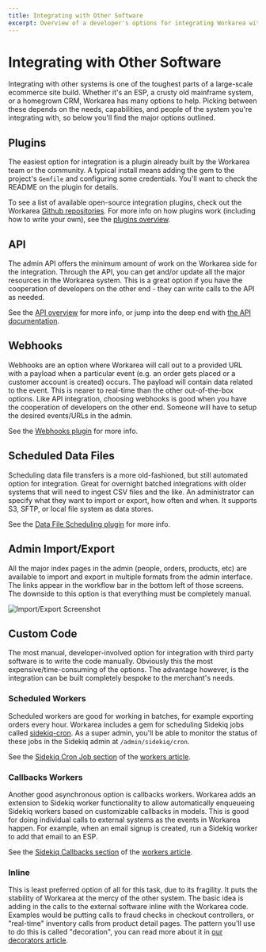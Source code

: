 ```yaml
---
title: Integrating with Other Software
excerpt: Overview of a developer's options for integrating Workarea with third-party software.
---
```


# Integrating with Other Software

Integrating with other systems is one of the toughest parts of a large-scale ecommerce site build. Whether it's an ESP, a crusty old mainframe system, or a homegrown CRM, Workarea has many options to help. Picking between these depends on the needs, capabilities, and people of the system you're integrating with, so below you'll find the major options outlined.

## Plugins

The easiest option for integration is a plugin already built by the Workarea team or the community. A typical install means adding the gem to the project's `Gemfile` and configuring some credentials. You'll want to check the README on the plugin for details.

To see a list of available open-source integration plugins, check out the Workarea [Github repositories](https://github.com/workarea-commerce). For more info on how plugins work (including how to write your own), see the [plugins overview](/articles/plugins-overview.html).

## API

The admin API offers the minimum amount of work on the Workarea side for the integration. Through the API, you can get and/or update all the major resources in the Workarea system. This is a great option if you have the cooperation of developers on the other end - they can write calls to the API as needed.

See the [API overview](/articles/api-overview.html) for more info, or jump into the deep end with [the API documentation](https://demo.workarea.com/api/docs).

## Webhooks

Webhooks are an option where Workarea will call out to a provided URL with a payload when a particular event (e.g. an order gets placed or a customer account is created) occurs. The payload will contain data related to the event. This is nearer to real-time than the other out-of-the-box options. Like API integration, choosing webhooks is good when you have the cooperation of developers on the other end. Someone will have to setup the desired events/URLs in the admin.

See the [Webhooks plugin](https://github.com/workarea-commerce/workarea-webhooks) for more info.

## Scheduled Data Files

Scheduling data file transfers is a more old-fashioned, but still automated option for integration. Great for overnight batched integrations with older systems that will need to ingest CSV files and the like. An administrator can specify what they want to import or export, how often and when. It supports S3, SFTP, or local file system as data stores.

See the [Data File Scheduling plugin](https://github.com/workarea-commerce/workarea-data-file-scheduling) for more info.

## Admin Import/Export

All the major index pages in the admin (people, orders, products, etc) are available to import and export in multiple formats from the admin interface. The links appear in the workflow bar in the bottom left of those screens. The downside to this option is that everything must be completely manual.

![Import/Export Screenshot](/images/import-export-screenshot.png)

## Custom Code

The most manual, developer-involved option for integration with third party software is to write the code manually. Obviously this the most expensive/time-consuming of the options. The advantage however, is the integration can be built completely bespoke to the merchant's needs.


### Scheduled Workers

Scheduled workers are good for working in batches, for example exporting orders every hour. Workarea includes a gem for scheduling Sidekiq jobs called [sidekiq-cron](https://github.com/ondrejbartas/sidekiq-cron). As a super admin, you'll be able to monitor the status of these jobs in the Sidekiq admin at `/admin/sidekiq/cron`.

See the [Sidekiq Cron Job section](/articles/workers.html#sidekiq-cron-job) of the [workers article](/articles/workers.html).

### Callbacks Workers

Another good asynchronous option is callbacks workers. Workarea adds an extension to Sidekiq worker functionality to allow automatically enqueueing Sidekiq workers based on customizable callbacks in models. This is good for doing individual calls to external systems as the events in Workarea happen. For example, when an email signup is created, run a Sidekiq worker to add that email to an ESP.

See the [Sidekiq Callbacks section](/articles/workers.html#sidekiq-callbacks) of the [workers article](/articles/workers.html).

### Inline

This is least preferred option of all for this task, due to its fragility. It puts the stability of Workarea at the mercy of the other system. The basic idea is adding in the calls to the external software inline with the Workarea code. Examples would be putting calls to fraud checks in checkout controllers, or "real-time" inventory calls from product detail pages. The pattern you'll use to do this is called "decoration", you can read more about it in [our decorators article](/articles/decoration.html).
